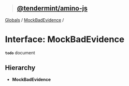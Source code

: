 > ## [@tendermint/amino-js](../README.md)

[Globals](../README.md) / [MockBadEvidence](mockbadevidence.md) /

# Interface: MockBadEvidence

**`todo`** document

## Hierarchy

* **MockBadEvidence**